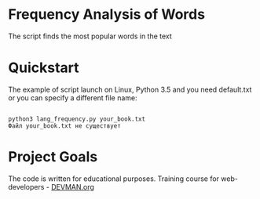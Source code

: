 # Frequency Analysis of Words

The script finds the most popular words in the text

# Quickstart
The example of script launch on Linux, Python 3.5 and you need default.txt or you can specify a different file name:

```#!bash

python3 lang_frequency.py your_book.txt
Файл your_book.txt не существует

```

# Project Goals

The code is written for educational purposes. Training course for web-developers - [DEVMAN.org](https://devman.org)
